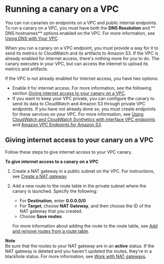 # Running a canary on a VPC<a name="CloudWatch_Synthetics_Canaries_VPC"></a>

You can run canaries on endpoints on a VPC and public internal endpoints\. To run a canary on a VPC, you must have both the **DNS Resolution** and ** DNS hostnames** options enabled on the VPC\. For more information, see [Using DNS with Your VPC](https://docs.aws.amazon.com/vpc/latest/userguide/vpc-dns.html)\.

When you run a canary on a VPC endpoint, you must provide a way for it to send its metrics to CloudWatch and its artifacts to Amazon S3\. If the VPC is already enabled for internet access, there's nothing more for you to do\. The canary executes in your VPC, but can access the internet to upload its metrics and artifacts\.

If the VPC is not already enabled for internet access, you have two options:
+ Enable it for internet access\. For more information, see the following section [Giving internet access to your canary on a VPC](#CloudWatch_Synthetics_VPC_Internet)\.
+ If you want to keep your VPC private, you can configure the canary to send its data to CloudWatch and Amazon S3 through private VPC endpoints\. If you have not already done so, you must create endpoints for these services on your VPC\. For more information, see [Using CloudWatch and CloudWatch Synthetics with interface VPC endpoints](cloudwatch-and-interface-VPC.md) and [Amazon VPC Endpoints for Amazon S3](https://docs.aws.amazon.com/glue/latest/dg/vpc-endpoints-s3.html)\. 

## Giving internet access to your canary on a VPC<a name="CloudWatch_Synthetics_VPC_Internet"></a>

Follow these steps to give internet access to your VPC canary\.

**To give internet access to a canary on a VPC**

1. Create a NAT gateway in a public subnet on the VPC\. For instructions, see [Create a NAT gateway](https://docs.aws.amazon.com/vpc/latest/userguide/vpc-nat-gateway.html#nat-gateway-creating)\.

1. Add a new route to the route table in the private subnet where the canary is launched\. Specify the following:
   + For **Destination**, enter **0\.0\.0\.0/0**
   + For **Target**, choose **NAT Gateway**, and then choose the ID of the NAT gateway that you created\.
   + Choose **Save routes**\.

   For more information about adding the route to the route table, see [Add and remove routes from a route table](https://docs.aws.amazon.com/vpc/latest/userguide/WorkWithRouteTables.html#AddRemoveRoutes)\.

**Note**  
Be sure that the routes to your NAT gateway are in an **active** status\. If the NAT gateway is deleted and you haven't updated the routes, they're in a blackhole status\. For more information, see [Work with NAT gateways](https://docs.aws.amazon.com/vpc/latest/userguide/vpc-nat-gateway.html#nat-gateway-working-with)\.
